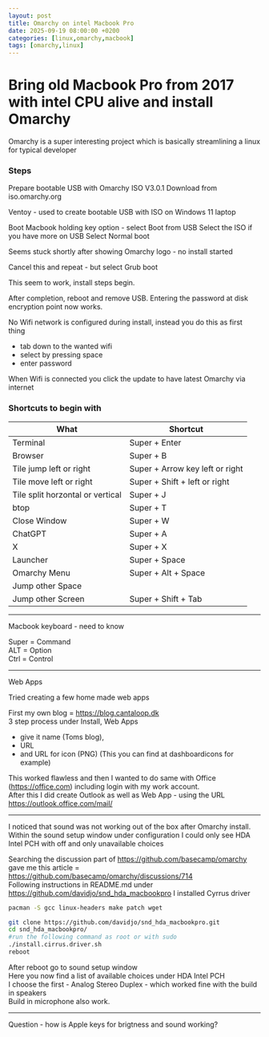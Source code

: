 ```yaml
---
layout: post
title: Omarchy on intel Macbook Pro
date: 2025-09-19 08:00:00 +0200
categories: [linux,omarchy,macbook]
tags: [omarchy,linux]
---
```


# Bring old Macbook Pro from 2017 with intel CPU alive and install Omarchy

Omarchy is a super interesting project which is basically streamlining a linux for typical developer

### Steps

Prepare bootable USB with Omarchy ISO V3.0.1
Download from iso.omarchy.org

Ventoy - used to create bootable USB with ISO on Windows 11 laptop


Boot Macbook holding key option - select Boot from USB
Select the ISO if you have more on USB
Select Normal boot

Seems stuck shortly after showing Omarchy logo - no install started

Cancel this and repeat - but select Grub boot 

This seem to work, install steps begin.

After completion, reboot and remove USB.
Entering the password at disk encryption point now works.

No Wifi network is configured during install, instead you do this as first thing
- tab down to the wanted wifi
- select by pressing space
- enter password 

When Wifi is connected you click the update to have latest Omarchy via internet

### Shortcuts to begin with

| What                             | Shortcut                          |
|----------------------------------|-----------------------------------|
| Terminal                         | Super + Enter                    |
| Browser                          | Super + B                        |
| Tile jump left or right          | Super + Arrow key left or right  |
| Tile move left or right          | Super + Shift + left or right    |
| Tile split horzontal or vertical | Super + J                        |
| btop                             | Super + T                        |
| Close Window                     | Super + W                        |
| ChatGPT                          | Super + A                        |
| X                                | Super + X                        |
| Launcher                         | Super + Space                    |
| Omarchy Menu                     | Super + Alt + Space              |
| Jump other Space                 |                                  |
| Jump other Screen                | Super + Shift + Tab              |

  
----------------------------------------------
  

Macbook keyboard - need to know  

Super = Command  
ALT = Option  
Ctrl = Control  

----------------------------------------------
Web Apps

Tried creating a few home made web apps

First my own blog = https://blog.cantaloop.dk<br>
3 step process under Install, Web Apps<br> 
- give it name (Toms blog),<br>
- URL<br>
- and URL for icon (PNG) (This you can find at dashboardicons for example)

This worked flawless and then I wanted to do same with Office (https://office.com) including login with my work account.<br>
After this I did create Outlook as well as Web App - using the URL https://outlook.office.com/mail/<br>

---------------------------------------------

I noticed that sound was not working out of the box after Omarchy install. Within the sound setup window under configuration I could only see HDA Intel PCH with off and only unavailable choices<br>

Searching the discussion part of https://github.com/basecamp/omarchy gave me this article = https://github.com/basecamp/omarchy/discussions/714<br>
Following instructions in README.md under https://github.com/davidjo/snd_hda_macbookpro I installed Cyrrus driver

```bash
pacman -S gcc linux-headers make patch wget
```

```bash
git clone https://github.com/davidjo/snd_hda_macbookpro.git
cd snd_hda_macbookpro/
#run the following command as root or with sudo
./install.cirrus.driver.sh
reboot
```
After reboot go to sound setup window<br>
Here you now find a list of available choices under HDA Intel PCH<br>
I choose the first - Analog Stereo Duplex - which worked fine with the build in speakers<br>
Build in microphone also work.

--------------
Question - how is Apple keys for brigtness and sound working?


